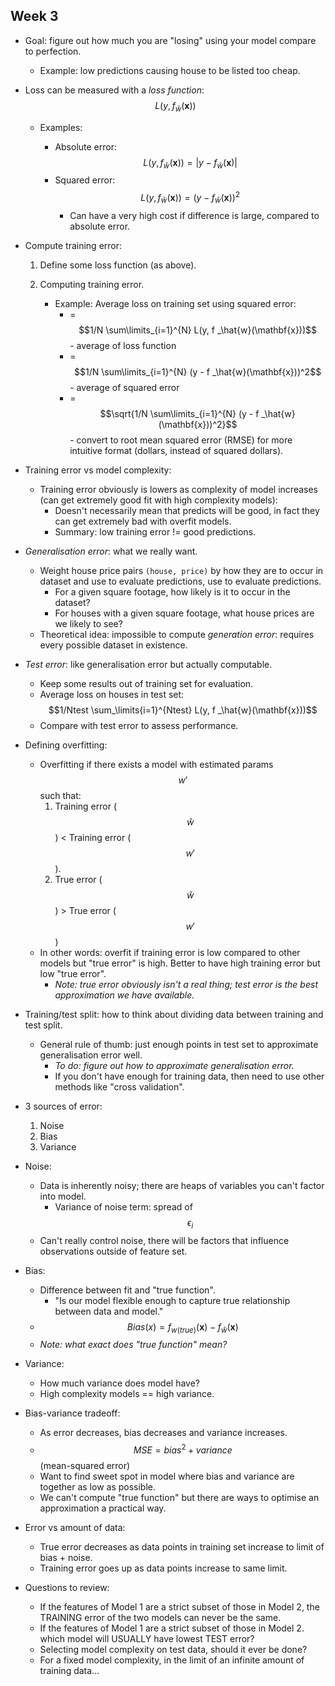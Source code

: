 ## Week 3

* Goal: figure out how much you are "losing" using your model compare to perfection.

	* Example: low predictions causing house to be listed too cheap.

* Loss can be measured with a *loss function*: $$ L(y, f _\hat{w}(\mathbf{x})) $$

	* Examples:

	   * Absolute error:  $$ L(y, f _\hat{w}(\mathbf{x})) = |y - f _\hat{w}(\mathbf{x})| $$
	   * Squared error: $$ L(y, f _\hat{w}(\mathbf{x})) = (y - f _\hat{w}(\mathbf{x}))^2 $$
		   * Can have a very high cost if difference is large, compared to absolute error.

* Compute training error:

  1. Define some loss function (as above).
  2. Computing training error.
  
	  * Example: Average loss on training set using squared error: 
	      * = $$1/N \sum\limits_{i=1}^{N} L(y, f _\hat{w}(\mathbf{x}))$$ - average of loss function
	      * = $$1/N \sum\limits_{i=1}^{N} (y - f _\hat{w}(\mathbf{x}))^2$$ - average of squared error
	      * = $$\sqrt{1/N \sum\limits_{i=1}^{N} (y - f _\hat{w}(\mathbf{x}))^2}$$ - convert to root mean squared error (RMSE) for more intuitive format (dollars, instead of squared dollars).

* Training error vs model complexity:

	* Training error obviously is lowers as complexity of model increases (can get extremely good fit with high complexity models):
		* Doesn't necessarily mean that predicts will be good, in fact they can get extremely bad with overfit models.
	   * Summary:  low training error != good predictions.

* *Generalisation error*: what we really want.
	* Weight house price pairs ``(house, price)`` by how they are to occur in dataset and use to evaluate predictions, use to evaluate predictions.
		*  For a given square footage, how likely is it to occur in the dataset?
		* For houses with a given square footage, what house prices are we likely to see? 
	*	Theoretical idea: impossible to compute *generation error*: requires every possible dataset in existence.

* *Test error*: like generalisation error but actually computable.
	* Keep some results out of training set for evaluation.
	* Average loss on houses in test set: $$1/Ntest \sum_\limits{i=1}^{Ntest} L(y, f _\hat{w}(\mathbf{x}))$$
	* Compare with test error to assess performance.

* Defining overfitting:
	* Overfitting if there exists a model with estimated params $$w'$$ such that:
		1. Training error ($$\hat{w}$$) < Training error ($$w'$$).
		2. True  error ($$\hat{w}$$) > True error ($$w'$$)
	* In other words: overfit if training error is low compared to other models but "true error" is high. Better to have high training error but low "true error".
		* *Note: true error obviously isn't a real thing; test error is the best approximation we have available.*

* Training/test split: how to think about dividing data between training and test split.
	*  General rule of thumb: just enough points in test set to approximate generalisation error well.
		* *To do: figure out how to approximate generalisation error.*
		* If you don't have enough for training data, then need to use other methods like "cross validation".

* 3 sources of error:
	1. Noise
	2. Bias
	3. Variance

* Noise:
    * Data is inherently noisy; there are heaps of variables you can't factor into model.
        * Variance of noise term: spread of $$\epsilon_i$$
    * Can't really control noise, there will be factors that influence observations outside of feature set.

* Bias:
	* Difference between fit and "true function".
		* "Is our model flexible enough to capture true relationship between data and model."
	* $$ Bias(x) = f_{w(true)}(\mathbf{x}) - f_\hat{w}(\mathbf{x}) $$	 
	* *Note: what exact does "true function" mean?* 

* Variance:
	* How much variance does model have?
	* High complexity models == high variance.  

* Bias-variance tradeoff:
	* As error decreases, bias decreases and variance increases.
	* $$ MSE = bias^2 + variance $$ (mean-squared error)
	* Want to find sweet spot in model where bias and variance are together as low as possible.
	* We can't compute "true function" but there are ways to optimise an approximation a practical way.

* Error vs amount of data:
	* True error decreases as data points in training set increase to limit of bias + noise.
	* Training error goes up as data points increase to same limit.

* Questions to review:
	* If the features of Model 1 are a strict subset of those in Model 2, the TRAINING error of the two models can never be the same.
	* If the features of Model 1 are a strict subset of those in Model 2. which model will USUALLY have lowest TEST error?
	* Selecting model complexity on test data, should it ever be done?
	* For a fixed model complexity, in the limit of an infinite amount of training data...     